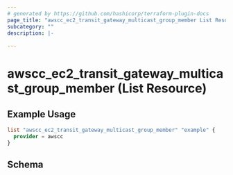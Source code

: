 ```yaml
---
# generated by https://github.com/hashicorp/terraform-plugin-docs
page_title: "awscc_ec2_transit_gateway_multicast_group_member List Resource - terraform-provider-awscc"
subcategory: ""
description: |-
  
---
```


# awscc_ec2_transit_gateway_multicast_group_member (List Resource)



## Example Usage

```terraform
list "awscc_ec2_transit_gateway_multicast_group_member" "example" {
  provider = awscc
}
```

<!-- schema generated by tfplugindocs -->
## Schema
